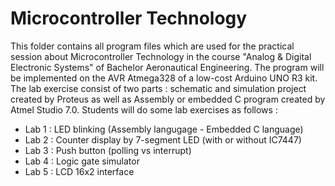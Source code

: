 # Microcontroller Technology
 
This folder contains all program files which are used for the practical session about Microcontroller Technology in the course "Analog & Digital Electronic Systems" of Bachelor Aeronautical Engineering. The program will be implemented on the AVR Atmega328 of a low-cost Arduino UNO R3 kit. The lab exercise consist of two parts : schematic and simulation project created by Proteus as well as Assembly or embedded C program created by Atmel Studio 7.0. 
Students will do some lab exercises as follows : 
- Lab 1 : LED blinking (Assembly langugage - Embedded C language)
- Lab 2 : Counter display by 7-segment LED  (with or without IC7447)
- Lab 3 : Push button (polling vs interrupt)
- Lab 4 : Logic gate simulator
- Lab 5 : LCD 16x2 interface
